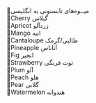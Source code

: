 🍒میــوه‌های تابستونی به انگلیسی
<br>
🔸Cherry
گیلاس
<br>
🔹Apricot
زردآلو
<br>
🔸Mango
انبه
<br>
🔹Cantaloupe
طالبی/گرمک
<br>
🔸Pineapple
آناناس
<br>
🔹Fig
انجیر
<br>
🔸Strawberry
توت فرنگی
<br>
🔹Plum
آلو
<br>
🔸Peach
هلو
<br>
🔹Pear
گلابی
<br>
🔸Watermelon 
هندوانه

